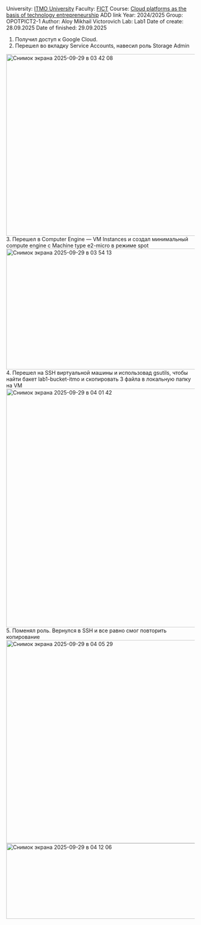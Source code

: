 University: [ITMO University](https://itmo.ru/ru/)
Faculty: [FICT](https://fict.itmo.ru)
Course: [Cloud platforms as the basis of technology entrepreneurship](https://) ADD link
Year: 2024/2025
Group: OPOTPICT2-1
Author: Aloy Mikhail Victorovich
Lab: Lab1
Date of create: 28.09.2025
Date of finished: 29.09.2025

1. Получил доступ к Google Cloud.
2. Перешел во вкладку Service Accounts, навесил роль Storage Admin
<img width="1076" height="486" alt="Снимок экрана 2025-09-29 в 03 42 08" src="https://github.com/user-attachments/assets/513e96cc-487b-4dcb-91e3-546977f6bd42" />
3. Перешел в Computer Engine — VM Instances и создал минимальный compute engine с Machine type e2-micro в режиме spot
<img width="1465" height="323" alt="Снимок экрана 2025-09-29 в 03 54 13" src="https://github.com/user-attachments/assets/dbc1a7a4-b9fc-4974-88de-5d21cd1782dc" />
4. Перешел на SSH виртуальной машины и использовад gsutils, чтобы найти бакет lab1-bucket-itmo и скопировать 3 файла в локальную папку на VM
<img width="1194" height="638" alt="Снимок экрана 2025-09-29 в 04 01 42" src="https://github.com/user-attachments/assets/bdd5a957-ba1e-49f4-84c0-16985ad37253" />
5. Поменял роль. Вернулся в SSH и все равно смог повторить копирование
<img width="1160" height="543" alt="Снимок экрана 2025-09-29 в 04 05 29" src="https://github.com/user-attachments/assets/6203129d-9939-4b8e-94a4-09f01be5c341" />
<img width="505" height="202" alt="Снимок экрана 2025-09-29 в 04 12 06" src="https://github.com/user-attachments/assets/4469f7ab-88d7-46c8-971e-b1c096ff9776" />
